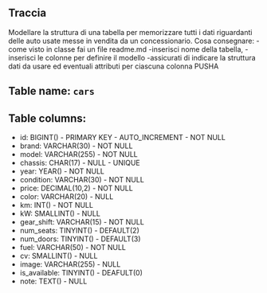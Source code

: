 ## Traccia
Modellare la struttura di una tabella per memorizzare tutti i dati riguardanti delle auto usate messe in vendita da un concessionario.
Cosa consegnare:
-come visto in classe fai un file readme.md
-inserisci nome della tabella,
-inserisci le colonne per definire il modello
-assicurati di indicare la struttura dati da usare ed eventuali attributi per ciascuna colonna
PUSHA 

## Table name: `cars`

## Table columns:

- id: BIGINT() - PRIMARY KEY - AUTO_INCREMENT - NOT NULL
- brand: VARCHAR(30) - NOT NULL
- model: VARCHAR(255) - NOT NULL
- chassis: CHAR(17) - NULL - UNIQUE
- year: YEAR() - NOT NULL
- condition: VARCHAR(30) - NOT NULL
- price: DECIMAL(10,2) - NOT NULL
- color: VARCHAR(20) - NULL
- km: INT() - NOT NULL
- kW: SMALLINT() - NULL
- gear_shift: VARCHAR(15) - NOT NULL
- num_seats: TINYINT() - DEFAULT(2)
- num_doors: TINYINT() - DEFAULT(3)
- fuel: VARCHAR(50) - NOT NULL
- cv: SMALLINT() - NULL
- image: VARCHAR(255) - NULL
- is_available: TINYINT() - DEAFULT(0)
- note: TEXT() - NULL
